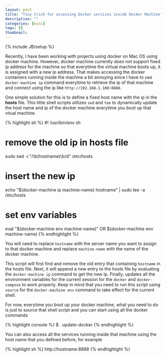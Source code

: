 ```yaml
---
layout: post
title: "Tiny trick for accessing Docker services inside Docker Machine"
description: ""
categories: [misc]
tags: []
thumbnail: 
---
```

{% include JB/setup %}

Recently, I have been working with projects using docker on Mac OS using docker
machine. However, docker machine currently does not support fixed ip address for
the machine so that everytime the virtual machine boots up, it is assigned with
a new ip address. That makes accessing the docker containers running inside the
machine a bit annoying since I have to use `docker-machine ip` command everytime
to retrieve the ip of that machine and connect using the ip like
`http://192.168.1.100:8888`.

One simple solution for this is to define a fixed host name with the ip in the
**hosts** file. This little shell scripts utilizes `sed` and `tee` to
dynamically update the host name and ip of the docker machine everytime you boot
up that vitual machine.

{% highlight sh %}
#! /usr/bin/env sh

# remove the old ip in hosts file
sudo sed -i "/\b\(hostname\)\b/d" /etc/hosts

# insert the new ip
echo "$(docker-machine ip machine-name) hostname" | sudo tee -a /etc/hosts

# set env variables
eval "$(docker-machine env machine-name)" OR $(docker-machine env machine-name)
{% endhighlight %}

You will need to replace `hostname` with the server name you want to assign to
that docker machine and replace `machine-name` with the name of the docker
machine.

This script will first find and remove the old entry that containing
`hostname` in the hosts file. Next, it will append a new entry to the hosts file
by evaluating the `docker-machine ip` command to get the new ip. Finally, updates
all the environment variables for the current session for the `docker`
and `docker-compose` to work properly. Keep in mind that you need to run this
script using `source` for the `docker-machine env` command to take effect for
the current shell.

<!-- more -->

For now, everytime you boot up your docker machine, what you need to do is just
to source that shell script and you can start using all the docker commands

{% highlight console %}
$ . update-docker
{% endhighlight %}

You can also access all the services running inside that machine using the host
name that you defined before, for example

{% highlight sh %}
http://hostname:8888
{% endhighlight %}
